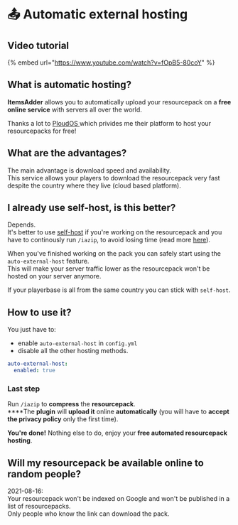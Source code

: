 # 📤 Automatic external hosting

## Video tutorial

{% embed url="https://www.youtube.com/watch?v=fOpB5-80coY" %}

## What is automatic hosting?

**ItemsAdder** allows you to automatically upload your resourcepack on a **free online service** with servers all over the world.

Thanks a lot to [PloudOS ](https://ploudos.com/it/)which privides me their platform to host your resourcepacks for free!

## What are the advantages?

The main advantage is download speed and availability.\
This service allows your players to download the resourcepack very fast despite the country where they live (cloud based platform).

## I already use self-host, is this better?

Depends.\
It's better to use [self-host](resourcepack-self-hosting.md) if you're working on the resourcepack and you have to continously run `/iazip`, to avoid losing time (read more [here](../tips-for-fastest-usage.md)).

When you've finished working on the pack you can safely start using the `auto-external-host` feature.\
This will make your server traffic lower as the resourcepack won't be hosted on your server anymore.

If your playerbase is all from the same country you can stick with `self-host`.

## How to use it?

You just have to:

* enable `auto-external-host` in `config.yml`&#x20;
* disable all the other hosting methods.

```yaml
auto-external-host:
  enabled: true
```

### Last step

Run `/iazip` to **compress** the **resourcepack**.\
****The **plugin** will **upload it** online **automatically** (you will have to **accept the privacy policy** only the first time).

**You're done!** Nothing else to do, enjoy your **free automated resourcepack hosting**.

## Will my resourcepack be available online to random people?

2021-08-16: \
Your resourcepack won't be indexed on Google and won't be published in a list of resourcepacks.\
Only people who know the link can download the pack.

